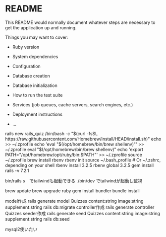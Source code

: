 # README

This README would normally document whatever steps are necessary to get the
application up and running.

Things you may want to cover:

* Ruby version

* System dependencies

* Configuration

* Database creation

* Database initialization

* How to run the test suite

* Services (job queues, cache servers, search engines, etc.)

* Deployment instructions

* ...

rails new rails_quiz
/bin/bash -c "$(curl -fsSL https://raw.githubusercontent.com/Homebrew/install/HEAD/install.sh)"
echo >> ~/.zprofile
echo 'eval "$(/opt/homebrew/bin/brew shellenv)"' >> ~/.zprofile
eval "$(/opt/homebrew/bin/brew shellenv)"
echo 'export PATH="/opt/homebrew/opt/ruby/bin:$PATH"' >> ~/.zprofile
source ~/.zprofile
brew install rbenv
rbenv init
source ~/.bash_profile  # Or ~/.zshrc, depending on your shell
rbenv install 3.2.5
rbenv global 3.2.5
gem install rails -v 7.2.1

bin/rails s　でtailwindも起動できる
./bin/dev でtailwindが起動し監視

brew update
brew upgrade ruby
gem install bundler
bundle install

model作成
rails generate model Quizzes content:string image:string supplement:string
rails db:migrate
controller作成
rails generate controller Quizzes
seeder作成
rails generate seed Quizzes content:string image:string supplement:string
rails db:seed

mysql2使いたい
